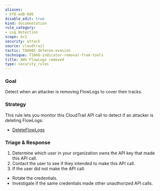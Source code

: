 ```yaml
---
aliases:
- 5f8-ed8-0d6
disable_edit: true
kind: documentation
rule_category:
- Log Detection
scope: ec2
security: attack
source: cloudtrail
tactic: TA0005-defense-evasion
technique: T1066-indicator-removal-from-tools
title: AWS FlowLogs removed
type: security_rules
---
```


### Goal
Detect when an attacker is removing FlowLogs to cover their tracks.

### Strategy
This rule lets you monitor this CloudTrail API call to detect if an attacker is deleting FlowLogs:

* [DeleteFlowLogs][1]

### Triage & Response
1. Determine which user in your organization owns the API key that made this API call.
2. Contact the user to see if they intended to make this API call.
3. If the user did not make the API call:
 * Rotate the credentials.
 * Investigate if the same credentials made other unauthorized API calls.

[1]: https://docs.aws.amazon.com/AWSEC2/latest/APIReference/API_DeleteFlowLogs.html
